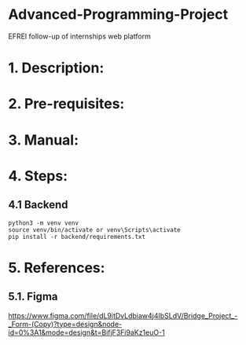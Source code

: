 # Advanced-Programming-Project
EFREI follow-up of internships web platform

# 1. Description:


# 2. Pre-requisites:


# 3. Manual:


# 4. Steps:
## 4.1 Backend

    python3 -m venv venv
    source venv/bin/activate or venv\Scripts\activate
    pip install -r backend/requirements.txt




# 5. References: 
## 5.1. Figma 
https://www.figma.com/file/dL9itDvLdbiaw4j4IbSLdV/Bridge_Project_-_Form-(Copy)?type=design&node-id=0%3A1&mode=design&t=BifjF3Fi9aKz1euO-1  